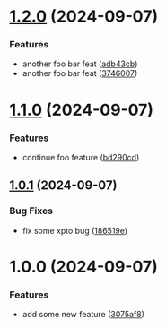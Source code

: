 # [1.2.0](https://github.com/ungaratto93/semver-sample/compare/v1.1.0...v1.2.0) (2024-09-07)


### Features

* another foo bar feat ([adb43cb](https://github.com/ungaratto93/semver-sample/commit/adb43cbe61f8cb6edffa13432e0bad740684fc25))
* another foo bar feat ([3746007](https://github.com/ungaratto93/semver-sample/commit/3746007588adbb9df481eb236ca286175d5fb4d6))

# [1.1.0](https://github.com/ungaratto93/semver-sample/compare/v1.0.1...v1.1.0) (2024-09-07)


### Features

* continue foo feature ([bd290cd](https://github.com/ungaratto93/semver-sample/commit/bd290cd218f502e76fd50a990cecb1a1cf68ab38))

## [1.0.1](https://github.com/ungaratto93/semver-sample/compare/v1.0.0...v1.0.1) (2024-09-07)


### Bug Fixes

* fix some xpto bug ([186519e](https://github.com/ungaratto93/semver-sample/commit/186519e75af3d6260d60d7bfa25c4742dbc98370))

# 1.0.0 (2024-09-07)


### Features

* add some new feature ([3075af8](https://github.com/ungaratto93/semver-sample/commit/3075af82aa48b0345c96471548b65193a9ac6c21))
